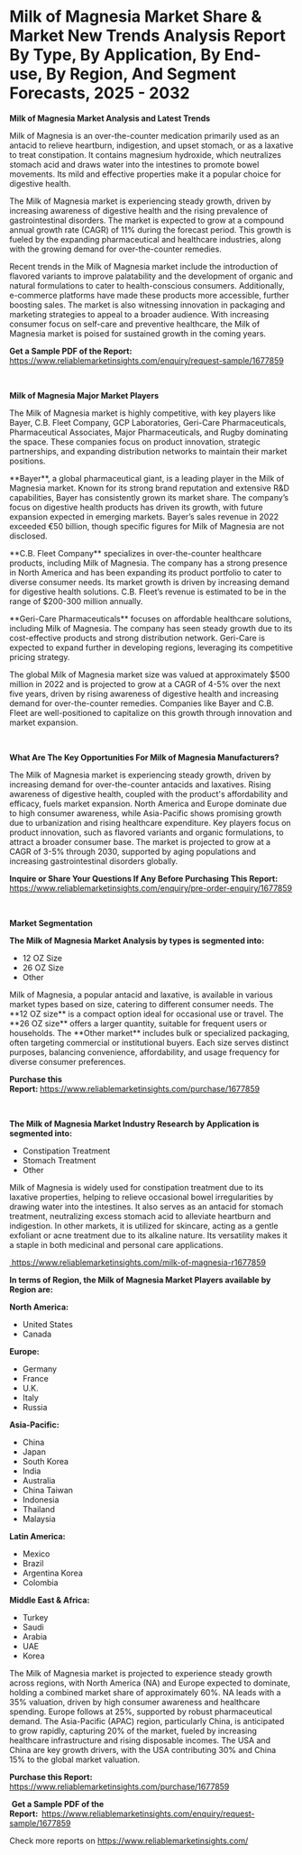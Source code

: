 <p><h1>Milk of Magnesia Market Share & Market New Trends Analysis Report By Type, By Application, By End-use, By Region, And Segment Forecasts, 2025 - 2032</h1></p><p><strong>Milk of Magnesia Market Analysis and Latest Trends</strong></p>
<p><p>Milk of Magnesia is an over-the-counter medication primarily used as an antacid to relieve heartburn, indigestion, and upset stomach, or as a laxative to treat constipation. It contains magnesium hydroxide, which neutralizes stomach acid and draws water into the intestines to promote bowel movements. Its mild and effective properties make it a popular choice for digestive health.</p><p>The Milk of Magnesia market is experiencing steady growth, driven by increasing awareness of digestive health and the rising prevalence of gastrointestinal disorders. The market is expected to grow at a compound annual growth rate (CAGR) of 11% during the forecast period. This growth is fueled by the expanding pharmaceutical and healthcare industries, along with the growing demand for over-the-counter remedies.</p><p>Recent trends in the Milk of Magnesia market include the introduction of flavored variants to improve palatability and the development of organic and natural formulations to cater to health-conscious consumers. Additionally, e-commerce platforms have made these products more accessible, further boosting sales. The market is also witnessing innovation in packaging and marketing strategies to appeal to a broader audience. With increasing consumer focus on self-care and preventive healthcare, the Milk of Magnesia market is poised for sustained growth in the coming years.</p></p>
<p><strong>Get a Sample PDF of the Report:&nbsp;</strong> <a href="https://www.reliablemarketinsights.com/enquiry/request-sample/1677859?utm_campaign=1937&utm_medium=2&utm_source=Github&utm_content=ia&utm_term=25012025&utm_id=milk-of-magnesia">https://www.reliablemarketinsights.com/enquiry/request-sample/1677859</a></p>
<p>&nbsp;</p>
<p><strong>Milk of Magnesia Major Market Players</strong></p>
<p><p>The Milk of Magnesia market is highly competitive, with key players like Bayer, C.B. Fleet Company, GCP Laboratories, Geri-Care Pharmaceuticals, Pharmaceutical Associates, Major Pharmaceuticals, and Rugby dominating the space. These companies focus on product innovation, strategic partnerships, and expanding distribution networks to maintain their market positions.</p><p>**Bayer**, a global pharmaceutical giant, is a leading player in the Milk of Magnesia market. Known for its strong brand reputation and extensive R&D capabilities, Bayer has consistently grown its market share. The company’s focus on digestive health products has driven its growth, with future expansion expected in emerging markets. Bayer’s sales revenue in 2022 exceeded €50 billion, though specific figures for Milk of Magnesia are not disclosed.</p><p>**C.B. Fleet Company** specializes in over-the-counter healthcare products, including Milk of Magnesia. The company has a strong presence in North America and has been expanding its product portfolio to cater to diverse consumer needs. Its market growth is driven by increasing demand for digestive health solutions. C.B. Fleet’s revenue is estimated to be in the range of $200-300 million annually.</p><p>**Geri-Care Pharmaceuticals** focuses on affordable healthcare solutions, including Milk of Magnesia. The company has seen steady growth due to its cost-effective products and strong distribution network. Geri-Care is expected to expand further in developing regions, leveraging its competitive pricing strategy.</p><p>The global Milk of Magnesia market size was valued at approximately $500 million in 2022 and is projected to grow at a CAGR of 4-5% over the next five years, driven by rising awareness of digestive health and increasing demand for over-the-counter remedies. Companies like Bayer and C.B. Fleet are well-positioned to capitalize on this growth through innovation and market expansion.</p></p>
<p>&nbsp;</p>
<p><strong>What Are The Key Opportunities For Milk of Magnesia Manufacturers?</strong></p>
<p><p>The Milk of Magnesia market is experiencing steady growth, driven by increasing demand for over-the-counter antacids and laxatives. Rising awareness of digestive health, coupled with the product's affordability and efficacy, fuels market expansion. North America and Europe dominate due to high consumer awareness, while Asia-Pacific shows promising growth due to urbanization and rising healthcare expenditure. Key players focus on product innovation, such as flavored variants and organic formulations, to attract a broader consumer base. The market is projected to grow at a CAGR of 3-5% through 2030, supported by aging populations and increasing gastrointestinal disorders globally.</p></p>
<p><strong>Inquire or Share Your Questions If Any Before Purchasing This Report:</strong> <a href="https://www.reliablemarketinsights.com/enquiry/pre-order-enquiry/1677859?utm_campaign=1937&utm_medium=2&utm_source=Github&utm_content=ia&utm_term=25012025&utm_id=milk-of-magnesia">https://www.reliablemarketinsights.com/enquiry/pre-order-enquiry/1677859</a></p>
<p>&nbsp;</p>
<p><strong>Market Segmentation</strong></p>
<p><strong>The Milk of Magnesia Market Analysis by types is segmented into:</strong></p>
<p><ul><li>12 OZ Size</li><li>26 OZ Size</li><li>Other</li></ul></p>
<p><p>Milk of Magnesia, a popular antacid and laxative, is available in various market types based on size, catering to different consumer needs. The **12 OZ size** is a compact option ideal for occasional use or travel. The **26 OZ size** offers a larger quantity, suitable for frequent users or households. The **Other market** includes bulk or specialized packaging, often targeting commercial or institutional buyers. Each size serves distinct purposes, balancing convenience, affordability, and usage frequency for diverse consumer preferences.</p></p>
<p><strong>Purchase this Report:&nbsp;</strong><a href="https://www.reliablemarketinsights.com/purchase/1677859?utm_campaign=1937&utm_medium=2&utm_source=Github&utm_content=ia&utm_term=25012025&utm_id=milk-of-magnesia">https://www.reliablemarketinsights.com/purchase/1677859</a></p>
<p>&nbsp;</p>
<p><strong>The Milk of Magnesia Market Industry Research by Application is segmented into:</strong></p>
<p><ul><li>Constipation Treatment</li><li>Stomach Treatment</li><li>Other</li></ul></p>
<p><p>Milk of Magnesia is widely used for constipation treatment due to its laxative properties, helping to relieve occasional bowel irregularities by drawing water into the intestines. It also serves as an antacid for stomach treatment, neutralizing excess stomach acid to alleviate heartburn and indigestion. In other markets, it is utilized for skincare, acting as a gentle exfoliant or acne treatment due to its alkaline nature. Its versatility makes it a staple in both medicinal and personal care applications.</p></p>
<p><a href="https://www.reliablemarketinsights.com/milk-of-magnesia-r1677859?utm_campaign=1937&utm_medium=2&utm_source=Github&utm_content=ia&utm_term=25012025&utm_id=milk-of-magnesia">&nbsp;https://www.reliablemarketinsights.com/milk-of-magnesia-r1677859</a></p>
<p><strong>In terms of Region, the Milk of Magnesia Market Players available by Region are:</strong></p>
<p>
    <p> <strong> North America: </strong>
        <ul>
            <li>United States</li>
            <li>Canada</li>
        </ul>
        </p> 
    <p> <strong> Europe: </strong>
        <ul>
            <li>Germany</li>
            <li>France</li>
            <li>U.K.</li>
            <li>Italy</li>
            <li>Russia</li>
        </ul>
        </p> 
    <p> <strong> Asia-Pacific: </strong>
        <ul>
            <li>China</li>
            <li>Japan</li>
            <li>South Korea</li>
            <li>India</li>
            <li>Australia</li>
            <li>China Taiwan</li>
            <li>Indonesia</li>
            <li>Thailand</li>
            <li>Malaysia</li>
        </ul>
        </p> 
    <p> <strong> Latin America: </strong>
        <ul>
            <li>Mexico</li>
            <li>Brazil</li>
            <li>Argentina Korea</li>
            <li>Colombia</li>
        </ul>
        </p> 
    <p> <strong> Middle East & Africa: </strong>
        <ul>
            <li>Turkey</li>
            <li>Saudi</li>
            <li>Arabia</li>
            <li>UAE</li>
            <li>Korea</li>
        </ul>
    </p>
    </p>
<p><p>The Milk of Magnesia market is projected to experience steady growth across regions, with North America (NA) and Europe expected to dominate, holding a combined market share of approximately 60%. NA leads with a 35% valuation, driven by high consumer awareness and healthcare spending. Europe follows at 25%, supported by robust pharmaceutical demand. The Asia-Pacific (APAC) region, particularly China, is anticipated to grow rapidly, capturing 20% of the market, fueled by increasing healthcare infrastructure and rising disposable incomes. The USA and China are key growth drivers, with the USA contributing 30% and China 15% to the global market valuation.</p></p>
<p><strong>Purchase this Report: </strong><a href="https://www.reliablemarketinsights.com/purchase/1677859?utm_campaign=1937&utm_medium=2&utm_source=Github&utm_content=ia&utm_term=25012025&utm_id=milk-of-magnesia">https://www.reliablemarketinsights.com/purchase/1677859</a></p>
<p>&nbsp;<strong>Get a Sample PDF of the Report:&nbsp;&nbsp;</strong><a href="https://www.reliablemarketinsights.com/enquiry/request-sample/1677859?utm_campaign=1937&utm_medium=2&utm_source=Github&utm_content=ia&utm_term=25012025&utm_id=milk-of-magnesia">https://www.reliablemarketinsights.com/enquiry/request-sample/1677859</a></p>
<p><strong></strong></p>
<p>Check more reports on <a href="https://www.reliablemarketinsights.com/?utm_campaign=1937&utm_medium=2&utm_source=Github&utm_content=ia&utm_term=25012025&utm_id=milk-of-magnesia">https://www.reliablemarketinsights.com/</a></p>